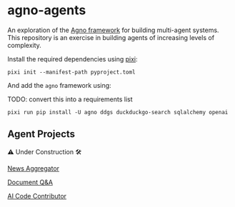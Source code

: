 # agno-agents

An exploration of the [Agno framework](https://docs.agno.com/introduction) for building multi-agent systems. This repository is an exercise in building agents of increasing levels of complexity.

Install the required dependencies using [pixi](https://pixi.sh/latest/):

```shell
pixi init --manifest-path pyproject.toml
```

And add the `agno` framework using:

TODO: convert this into a requirements list

```shell
pixi run pip install -U agno ddgs duckduckgo-search sqlalchemy openai
```

## Agent Projects

⚠️ Under Construction 🛠️

[News Aggregator](/src/news_aggregator/README.md)

[Document Q&A](/src/document_QA/README.md)

[AI Code Contributor](/src/ai_code_contributor/README.md)
